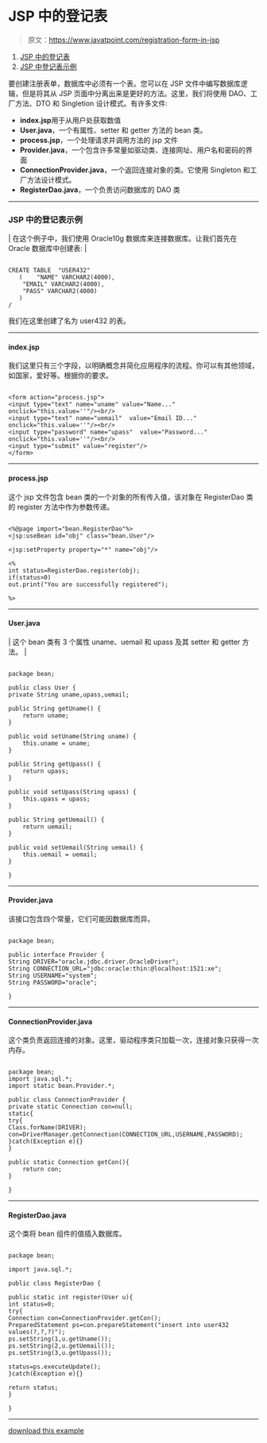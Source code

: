 # JSP 中的登记表

> 原文：<https://www.javatpoint.com/registration-form-in-jsp>

1.  [JSP 中的登记表](#)
2.  [JSP 中登记表示例](#jspregisex)

要创建注册表单，数据库中必须有一个表。您可以在 JSP 文件中编写数据库逻辑，但是将其从 JSP 页面中分离出来是更好的方法。这里，我们将使用 DAO、工厂方法、DTO 和 Singletion 设计模式。有许多文件:

*   **index.jsp**用于从用户处获取数值
*   **User.java**，一个有属性、setter 和 getter 方法的 bean 类。
*   **process.jsp**，一个处理请求并调用方法的 jsp 文件
*   **Provider.java**，一个包含许多常量如驱动类、连接网址、用户名和密码的界面
*   **ConnectionProvider.java**，一个返回连接对象的类。它使用 Singleton 和工厂方法设计模式。
*   **RegisterDao.java**，一个负责访问数据库的 DAO 类

* * *

### JSP 中的登记表示例

| 在这个例子中，我们使用 Oracle10g 数据库来连接数据库。让我们首先在 Oracle 数据库中创建表: |

```

CREATE TABLE  "USER432" 
   (	"NAME" VARCHAR2(4000), 
	"EMAIL" VARCHAR2(4000), 
	"PASS" VARCHAR2(4000)
   )
/

```

我们在这里创建了名为 user432 的表。

* * *

#### index.jsp

我们这里只有三个字段，以明确概念并简化应用程序的流程。你可以有其他领域，如国家，爱好等。根据你的要求。

```

<form action="process.jsp">
<input type="text" name="uname" value="Name..." onclick="this.value=''"/><br/>
<input type="text" name="uemail"  value="Email ID..." onclick="this.value=''"/><br/>
<input type="password" name="upass"  value="Password..." onclick="this.value=''"/><br/>
<input type="submit" value="register"/>
</form>

```

* * *

#### process.jsp

这个 jsp 文件包含 bean 类的一个对象的所有传入值，该对象在 RegisterDao 类的 register 方法中作为参数传递。

```

<%@page import="bean.RegisterDao"%>
<jsp:useBean id="obj" class="bean.User"/>

<jsp:setProperty property="*" name="obj"/>

<%
int status=RegisterDao.register(obj);
if(status>0)
out.print("You are successfully registered");

%>

```

* * *

#### User.java

| 这个 bean 类有 3 个属性 uname、uemail 和 upass 及其 setter 和 getter 方法。 |

```

package bean;

public class User {
private String uname,upass,uemail;

public String getUname() {
	return uname;
}

public void setUname(String uname) {
	this.uname = uname;
}

public String getUpass() {
	return upass;
}

public void setUpass(String upass) {
	this.upass = upass;
}

public String getUemail() {
	return uemail;
}

public void setUemail(String uemail) {
	this.uemail = uemail;
}

}

```

* * *

#### Provider.java

该接口包含四个常量，它们可能因数据库而异。

```

package bean;

public interface Provider {
String DRIVER="oracle.jdbc.driver.OracleDriver";
String CONNECTION_URL="jdbc:oracle:thin:@localhost:1521:xe";
String USERNAME="system";
String PASSWORD="oracle";

}

```

* * *

#### ConnectionProvider.java

这个类负责返回连接的对象。这里，驱动程序类只加载一次，连接对象只获得一次内存。

```

package bean;
import java.sql.*;
import static bean.Provider.*;

public class ConnectionProvider {
private static Connection con=null;
static{
try{
Class.forName(DRIVER);
con=DriverManager.getConnection(CONNECTION_URL,USERNAME,PASSWORD);
}catch(Exception e){}
}

public static Connection getCon(){
	return con;
}

}

```

* * *

#### RegisterDao.java

这个类将 bean 组件的值插入数据库。

```

package bean;

import java.sql.*;

public class RegisterDao {

public static int register(User u){
int status=0;
try{
Connection con=ConnectionProvider.getCon();
PreparedStatement ps=con.prepareStatement("insert into user432 values(?,?,?)");
ps.setString(1,u.getUname());
ps.setString(2,u.getUemail());
ps.setString(3,u.getUpass());

status=ps.executeUpdate();
}catch(Exception e){}

return status;
}

}

```

* * *

[download this example](https://static.javatpoint.com/src/jsp/registration.zip)